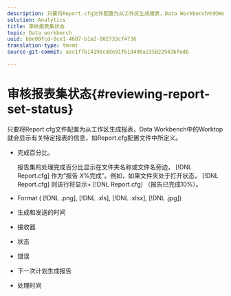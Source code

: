 ```yaml
---
description: 只要将Report.cfg文件配置为从工作区生成报表，Data Workbench中的Worktop就会显示有关特定报表的信息，如Report.cfg配置文件中所定义。
solution: Analytics
title: 审核报表集状态
topic: Data workbench
uuid: bbe00fcd-0ce1-4607-b1a2-002733cf4736
translation-type: tm+mt
source-git-commit: aec1f7b14198cdde91f61d490a235022943bfedb

---
```



# 审核报表集状态{#reviewing-report-set-status}

只要将Report.cfg文件配置为从工作区生成报表，Data Workbench中的Worktop就会显示有关特定报表的信息，如Report.cfg配置文件中所定义。

* 完成百分比。

   报告集的处理完成百分比显示在文件夹名称或文件名旁边， [!DNL Report.cfg] 作为“报告 *X*%完成”。例如，如果文件夹处于打开状态， [!DNL Report.cfg] 则该行将显示+ [!DNL Report.cfg] （报告已完成10%）。
* Format ( [!DNL .png], [!DNL .xls], [!DNL .xlsx], [!DNL .jpg])

* 生成和发送的时间
* 接收器
* 状态
* 错误
* 下一次计划生成报告
* 处理时间

